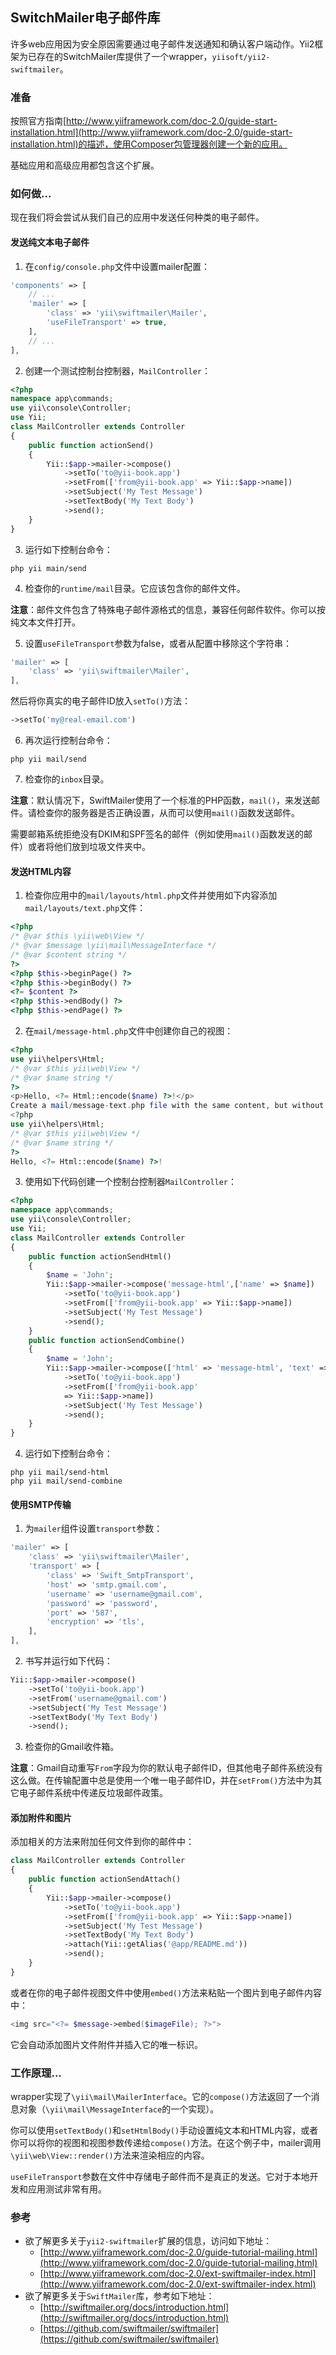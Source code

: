 ## SwitchMailer电子邮件库

许多web应用因为安全原因需要通过电子邮件发送通知和确认客户端动作。Yii2框架为已存在的SwitchMailer库提供了一个wrapper，`yiisoft/yii2-swiftmailer`。

### 准备

按照官方指南[http://www.yiiframework.com/doc-2.0/guide-start-installation.html](http://www.yiiframework.com/doc-2.0/guide-start-installation.html)的描述，使用Composer包管理器创建一个新的应用。

基础应用和高级应用都包含这个扩展。

### 如何做...

现在我们将会尝试从我们自己的应用中发送任何种类的电子邮件。

#### 发送纯文本电子邮件

1. 在`config/console.php`文件中设置mailer配置：

```php
'components' => [
    // ...
    'mailer' => [
        'class' => 'yii\swiftmailer\Mailer',
        'useFileTransport' => true,
    ],
    // ...
],
```

2. 创建一个测试控制台控制器，`MailController`：

```php
<?php
namespace app\commands;
use yii\console\Controller;
use Yii;
class MailController extends Controller
{
    public function actionSend()
    {
        Yii::$app->mailer->compose()
            ->setTo('to@yii-book.app')
            ->setFrom(['from@yii-book.app' => Yii::$app->name])
            ->setSubject('My Test Message')
            ->setTextBody('My Text Body')
            ->send();
    }
}
```

3. 运行如下控制台命令：

```
php yii main/send
```

4. 检查你的`runtime/mail`目录。它应该包含你的邮件文件。

**注意**：邮件文件包含了特殊电子邮件源格式的信息，兼容任何邮件软件。你可以按纯文本文件打开。

5. 设置`useFileTransport`参数为false，或者从配置中移除这个字符串：

```php
'mailer' => [
    'class' => 'yii\swiftmailer\Mailer',
],
```

然后将你真实的电子邮件ID放入`setTo()`方法：

```php
->setTo('my@real-email.com')
```

6. 再次运行控制台命令：

```
php yii mail/send
```

7. 检查你的`inbox`目录。

**注意**：默认情况下，SwiftMailer使用了一个标准的PHP函数，`mail()`，来发送邮件。请检查你的服务器是否正确设置，从而可以使用`mail()`函数发送邮件。

需要邮箱系统拒绝没有DKIM和SPF签名的邮件（例如使用`mail()`函数发送的邮件）或者将他们放到垃圾文件夹中。

#### 发送HTML内容

1. 检查你应用中的`mail/layouts/html.php`文件并使用如下内容添加`mail/layouts/text.php`文件：

```php
<?php
/* @var $this \yii\web\View */
/* @var $message \yii\mail\MessageInterface */
/* @var $content string */
?>
<?php $this->beginPage() ?>
<?php $this->beginBody() ?>
<?= $content ?>
<?php $this->endBody() ?>
<?php $this->endPage() ?>
```

2. 在`mail/message-html.php`文件中创建你自己的视图：

```php
<?php
use yii\helpers\Html;
/* @var $this yii\web\View */
/* @var $name string */
?>
<p>Hello, <?= Html::encode($name) ?>!</p>
Create a mail/message-text.php file with the same content, but without HTML tags:
<?php
use yii\helpers\Html;
/* @var $this yii\web\View */
/* @var $name string */
?>
Hello, <?= Html::encode($name) ?>!
```

3. 使用如下代码创建一个控制台控制器`MailController`：

```php
<?php
namespace app\commands;
use yii\console\Controller;
use Yii;
class MailController extends Controller
{
    public function actionSendHtml()
    {
        $name = 'John';
        Yii::$app->mailer->compose('message-html',['name' => $name])
            ->setTo('to@yii-book.app')
            ->setFrom(['from@yii-book.app' => Yii::$app->name])
            ->setSubject('My Test Message')
            ->send();
    }
    public function actionSendCombine()
    {
        $name = 'John';
        Yii::$app->mailer->compose(['html' => 'message-html', 'text' => 'message-text'], ['name' => $name,])
            ->setTo('to@yii-book.app')
            ->setFrom(['from@yii-book.app'
            => Yii::$app->name])
            ->setSubject('My Test Message')
            ->send();
    }
}
```

4. 运行如下控制台命令：

```
php yii mail/send-html
php yii mail/send-combine
```

#### 使用SMTP传输

1. 为`mailer`组件设置`transport`参数：

```php
'mailer' => [
    'class' => 'yii\swiftmailer\Mailer',
    'transport' => [
        'class' => 'Swift_SmtpTransport',
        'host' => 'smtp.gmail.com',
        'username' => 'username@gmail.com',
        'password' => 'password',
        'port' => '587',
        'encryption' => 'tls',
    ],
],
```

2. 书写并运行如下代码：

```php
Yii::$app->mailer->compose()
    ->setTo('to@yii-book.app')
    ->setFrom('username@gmail.com')
    ->setSubject('My Test Message')
    ->setTextBody('My Text Body')
    ->send();
```

3. 检查你的Gmail收件箱。

**注意**：Gmail自动重写`From`字段为你的默认电子邮件ID，但其他电子邮件系统没有这么做。在传输配置中总是使用一个唯一电子邮件ID，并在`setFrom()`方法中为其它电子邮件系统中传递反垃圾邮件政策。

#### 添加附件和图片

添加相关的方法来附加任何文件到你的邮件中：

```php
class MailController extends Controller
{
    public function actionSendAttach()
    {
        Yii::$app->mailer->compose()
            ->setTo('to@yii-book.app')
            ->setFrom(['from@yii-book.app' => Yii::$app->name])
            ->setSubject('My Test Message')
            ->setTextBody('My Text Body')
            ->attach(Yii::getAlias('@app/README.md'))
            ->send();
    }
}
```

或者在你的电子邮件视图文件中使用`embed()`方法来粘贴一个图片到电子邮件内容中：

```php
<img src="<?= $message->embed($imageFile); ?>">
```

它会自动添加图片文件附件并插入它的唯一标识。

### 工作原理...

wrapper实现了`\yii\mail\MailerInterface`。它的`compose()`方法返回了一个消息对象（`\yii\mail\MessageInterface`的一个实现）。

你可以使用`setTextBody()`和`setHtmlBody()`手动设置纯文本和HTML内容，或者你可以将你的视图和视图参数传递给`compose()`方法。在这个例子中，mailer调用`\yii\web\View::render()`方法来渲染相应的内容。

`useFileTransport`参数在文件中存储电子邮件而不是真正的发送。它对于本地开发和应用测试非常有用。

### 参考

- 欲了解更多关于`yii2-swiftmailer`扩展的信息，访问如下地址：
    + [http://www.yiiframework.com/doc-2.0/guide-tutorial-mailing.html](http://www.yiiframework.com/doc-2.0/guide-tutorial-mailing.html)
    + [http://www.yiiframework.com/doc-2.0/ext-swiftmailer-index.html](http://www.yiiframework.com/doc-2.0/ext-swiftmailer-index.html)
- 欲了解更多关于`SwiftMailer`库，参考如下地址：
    + [http://swiftmailer.org/docs/introduction.html](http://swiftmailer.org/docs/introduction.html)
    + [https://github.com/swiftmailer/swiftmailer](https://github.com/swiftmailer/swiftmailer)
